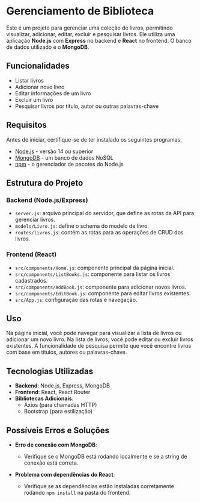 # Gerenciamento de Biblioteca

Este é um projeto para gerenciar uma coleção de livros, permitindo visualizar, adicionar, editar, excluir e pesquisar livros. Ele utiliza uma aplicação **Node.js** com **Express** no backend e **React** no frontend. O banco de dados utilizado é o **MongoDB**.

## Funcionalidades

- Listar livros
- Adicionar novo livro
- Editar informações de um livro
- Excluir um livro
- Pesquisar livros por título, autor ou outras palavras-chave

## Requisitos

Antes de iniciar, certifique-se de ter instalado os seguintes programas:

- [Node.js](https://nodejs.org/) - versão 14 ou superior
- [MongoDB](https://www.mongodb.com/) - um banco de dados NoSQL
- [npm](https://www.npmjs.com/) - o gerenciador de pacotes do Node.js

## Estrutura do Projeto

### Backend (Node.js/Express)

- `server.js`: arquivo principal do servidor, que define as rotas da API para gerenciar livros.
- `models/Livro.js`: define o schema do modelo de livro.
- `routes/livros.js`: contém as rotas para as operações de CRUD dos livros.

### Frontend (React)

- `src/components/Home.js`: componente principal da página inicial.
- `src/components/ListBooks.js`: componente para listar os livros cadastrados.
- `src/components/AddBook.js`: componente para adicionar novos livros.
- `src/components/EditBook.js`: componente para editar livros existentes.
- `src/App.js`: configuração das rotas e navegação.

## Uso

Na página inicial, você pode navegar para visualizar a lista de livros ou adicionar um novo livro. Na lista de livros, você pode editar ou excluir livros existentes. A funcionalidade de pesquisa permite que você encontre livros com base em títulos, autores ou palavras-chave.

## Tecnologias Utilizadas

- **Backend**: Node.js, Express, MongoDB
- **Frontend**: React, React Router
- **Bibliotecas Adicionais**:
  - Axios (para chamadas HTTP)
  - Bootstrap (para estilização)

## Possíveis Erros e Soluções

- **Erro de conexão com MongoDB**:
  - Verifique se o MongoDB está rodando localmente e se a string de conexão está correta.

- **Problema com dependências do React**:
  - Verifique se as dependências estão instaladas corretamente rodando `npm install` na pasta do frontend.